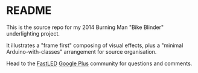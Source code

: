 # README #

This is the source repo for my 2014 Burning Man "Bike Blinder" underlighting project.

It illustrates a "frame first" composing of visual effects, plus a "minimal Arduino-with-classes" arrangement for source organisation.

Head to the [FastLED](http://fastled.io) [Google Plus](https://plus.google.com/communities/109127054924227823508) community for questions and comments.